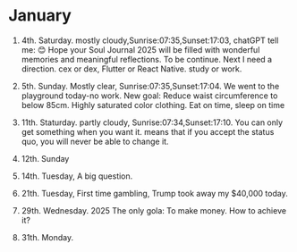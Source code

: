# January

1. 4th. Saturday. mostly cloudy,Sunrise:07:35,Sunset:17:03, chatGPT tell me: 😊 Hope your Soul Journal 2025 will be filled with wonderful memories and meaningful reflections. To be continue. Next I need a direction. cex or dex, Flutter or React Native. study or work. 

2. 5th. Sunday. Mostly clear, Sunrise:07:35,Sunset:17:04. We went to the playground today-no work. New goal: Reduce waist circumference to below 85cm. Highly saturated color clothing. Eat on time, sleep on time

3. 11th. Staturday. partly cloudy, Sunrise:07:34,Sunset:17:10. You can only get something when you want it. means that if you accept the status quo, you will never be able to change it.

4. 12th. Sunday

5. 14th. Tuesday, A big question.

6. 21th. Tuesday, First time gambling, Trump took away my $40,000 today.

7. 29th. Wednesday. 2025 The only gola: To make money. How to achieve it?

8. 31th. Monday. 